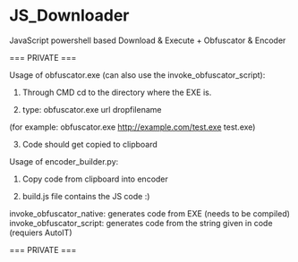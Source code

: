 # JS_Downloader
JavaScript powershell based Download &amp; Execute + Obfuscator &amp; Encoder

=== PRIVATE ===

Usage of obfuscator.exe (can also use the invoke_obfuscator_script):

1) Through CMD cd to the directory where the EXE is.

2) type: obfuscator.exe url dropfilename

(for example: obfuscator.exe http://example.com/test.exe test.exe)

3) Code should get copied to clipboard


Usage of encoder_builder.py:

1) Copy code from clipboard into encoder

2) build.js file contains the JS code :)



invoke_obfuscator_native: generates code from EXE (needs to be compiled)
invoke_obfuscator_script: generates code from the string given in code (requiers AutoIT)

=== PRIVATE ===
